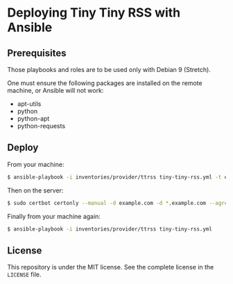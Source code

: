 # Deploying Tiny Tiny RSS with Ansible

## Prerequisites

Those playbooks and roles are to be used only with Debian 9 (Stretch).

One must ensure the following packages are installed on the remote machine, or Ansible will not work:
- apt-utils
- python
- python-apt 
- python-requests

## Deploy

From your machine:
```bash
$ ansible-playbook -i inventories/provider/ttrss tiny-tiny-rss.yml -t debian
```

Then on the server:
```bash
$ sudo certbot certonly --manual -d example.com -d *.example.com --agree-tos --no-bootstrap --manual-public-ip-logging-ok --preferred-challenges dns-01 --server https://acme-v02.api.letsencrypt.org/directory --email you@email.com
```

Finally from your machine again:
```bash
$ ansible-playbook -i inventories/provider/ttrss tiny-tiny-rss.yml
```

## License

This repository is under the MIT license. See the complete license in the `LICENSE` file.
